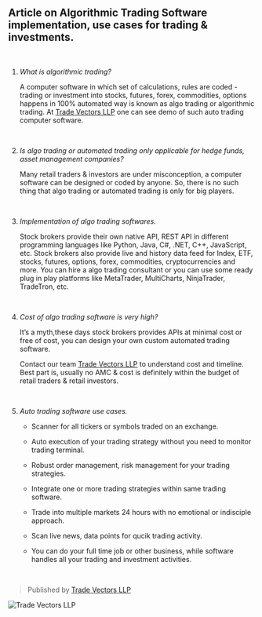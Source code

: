 ## Article on Algorithmic Trading Software implementation, use cases for trading & investments.

<br/>

1. _What is algorithmic trading?_ 

    A computer software in which set of calculations, rules are coded - trading or investment into stocks, futures, forex, commodities, options happens in 100% automated way is known as algo trading or algorithmic trading. At [Trade Vectors LLP](https://www.tradevectors.com "Algo Trading Solutions")  one can see demo of such auto trading computer software.

<br/>

2. _Is algo trading or automated trading only applicable for hedge funds, asset management companies?_

    Many retail traders & investors are under misconception, a computer software can be designed or coded by anyone. So, there is no such thing that algo trading or automated trading is only for big players. 

<br/>

3. _Implementation of algo trading softwares._

    Stock brokers provide their own native API, REST API in different programming languages like Python, Java, C#, .NET, C++, JavaScript, etc. Stock brokers also provide live and history data feed for Index, ETF, stocks, futures, options, forex, commodities, cryptocurrencies and more. You can hire a algo trading consultant or you can use some ready plug in play platforms like MetaTrader, MultiCharts, NinjaTrader, TradeTron, etc.

<br/>

4. _Cost of algo trading software is very high?_

    It’s a myth,these days stock brokers provides APIs at minimal cost or free of cost, you can design your own custom automated trading software. 

    Contact our team [Trade Vectors LLP](https://www.tradevectors.com "Algo Trading Solutions") to understand cost and timeline. Best part is, usually no AMC & cost is definitely within the budget of retail traders & retail investors.

    <br/>

5. _Auto trading software use cases._

   + Scanner for all tickers or symbols traded on an exchange.

   + Auto execution of your trading strategy without you need to monitor trading terminal.

   + Robust order management, risk management for your trading strategies.

   + Integrate one or more trading strategies within same trading software.

   + Trade into multiple markets 24 hours with no emotional or indisciple approach.

   + Scan live news, data points for qucik trading activity.

   + You can do your full time job or other business, while software handles all your trading and investment activities.

   <br/>

<!-- Links -->
>Published by [Trade Vectors LLP](https://www.tradevectors.com "Algo Trading Solutions") 

<!-- Images -->
![Trade Vectors LLP](https://tradevectors.com/img/logo.png)
